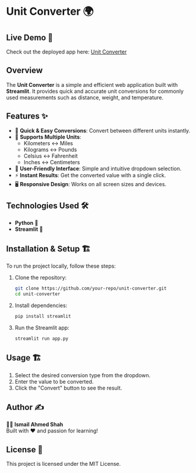 # Unit Converter 🌍

## Live Demo 🚀
Check out the deployed app here: [Unit Converter](https://lnkd.in/dKt_iQxS)

## Overview
The **Unit Converter** is a simple and efficient web application built with **Streamlit**. It provides quick and accurate unit conversions for commonly used measurements such as distance, weight, and temperature.

## Features ✨
- 🔄 **Quick & Easy Conversions**: Convert between different units instantly.
- 📏 **Supports Multiple Units**:
  - Kilometers ↔️ Miles
  - Kilograms ↔️ Pounds
  - Celsius ↔️ Fahrenheit
  - Inches ↔️ Centimeters
- 🎨 **User-Friendly Interface**: Simple and intuitive dropdown selection.
- ⚡ **Instant Results**: Get the converted value with a single click.
- 🖥️ **Responsive Design**: Works on all screen sizes and devices.

## Technologies Used 🛠️
- **Python** 🐍
- **Streamlit** 🎈

## Installation & Setup 🏗️
To run the project locally, follow these steps:

1. Clone the repository:
   ```sh
   git clone https://github.com/your-repo/unit-converter.git
   cd unit-converter
   ```
2. Install dependencies:
   ```sh
   pip install streamlit
   ```
3. Run the Streamlit app:
   ```sh
   streamlit run app.py
   ```

## Usage 🏗️
1. Select the desired conversion type from the dropdown.
2. Enter the value to be converted.
3. Click the "Convert" button to see the result.

## Author ✍️
👨‍💻 **Ismail Ahmed Shah**  
Built with ❤️ and passion for learning!

## License 📜
This project is licensed under the MIT License.

